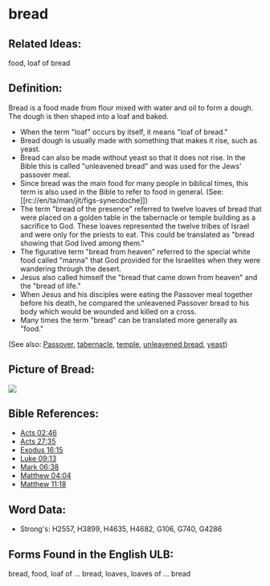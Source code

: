 # bread

## Related Ideas:

food, loaf of bread

## Definition:

Bread is a food made from flour mixed with water and oil to form a dough. The dough is then shaped into a loaf and baked.

* When the term "loaf" occurs by itself, it means "loaf of bread."
* Bread dough is usually made with something that makes it rise, such as yeast.
* Bread can also be made without yeast so that it does not rise. In the Bible this is called "unleavened bread" and was used for the Jews' passover meal.
* Since bread was the main food for many people in biblical times, this term is also used in the Bible to refer to food in general. (See: [[rc://en/ta/man/jit/figs-synecdoche]])
* The term "bread of the presence" referred to twelve loaves of bread that were placed on a golden table in the tabernacle or temple building as a sacrifice to God. These loaves represented the twelve tribes of Israel and were only for the priests to eat. This could be translated as "bread showing that God lived among them."
* The figurative term "bread from heaven" referred to the special white food called "manna" that God provided for the Israelites when they were wandering through the desert.
* Jesus also called himself the "bread that came down from heaven" and the "bread of life."
* When Jesus and his disciples were eating the Passover meal together before his death, he compared the unleavened Passover bread to his body which would be wounded and killed on a cross.
* Many times the term "bread" can be translated more generally as "food."

(See also: [Passover](../kt/passover.md), [tabernacle](../kt/tabernacle.md), [temple](../kt/temple.md), [unleavened bread](../kt/unleavenedbread.md), [yeast](../other/yeast.md))

## Picture of Bread:

<a href="https://content.bibletranslationtools.org/WycliffeAssociates/en_tw/raw/branch/master/PNGs/b/Bread.png"><img src="https://content.bibletranslationtools.org/WycliffeAssociates/en_tw/raw/branch/master/PNGs/b/Bread.png" ></a>

## Bible References:

* [Acts 02:46](rc://en/tn/help/act/02/46)
* [Acts 27:35](rc://en/tn/help/act/27/35)
* [Exodus 16:15](rc://en/tn/help/exo/16/15)
* [Luke 09:13](rc://en/tn/help/luk/09/13)
* [Mark 06:38](rc://en/tn/help/mrk/06/38)
* [Matthew 04:04](rc://en/tn/help/mat/04/04)
* [Matthew 11:18](rc://en/tn/help/mat/11/18)

## Word Data:

* Strong's: H2557, H3899, H4635, H4682, G106, G740, G4286

## Forms Found in the English ULB:

bread, food, loaf of ... bread, loaves, loaves of ... bread

